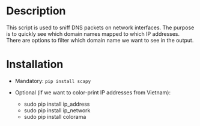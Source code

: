 # Description
This script is used to sniff DNS packets on network interfaces. The purpose is to quickly see which domain names mapped to which IP addresses. There are options to filter which domain name we want to see in the output.

# Installation
* Mandatory:
  `pip install scapy`

* Optional (if we want to color-print IP addresses from Vietnam):
  * sudo pip install ip_address
  * sudo pip install ip_network
  * sudo pip install colorama
